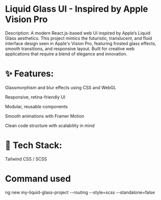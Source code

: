 # Liquid Glass UI - Inspired by Apple Vision Pro
Description:
A modern React.js-based web UI inspired by Apple’s Liquid Glass aesthetics. This project mimics the futuristic, translucent, and fluid interface design seen in Apple's Vision Pro, featuring frosted glass effects, smooth transitions, and responsive layout. Built for creative web applications that require a blend of elegance and innovation.

# ✨ Features:

Glassmorphism and blur effects using CSS and WebGL

Responsive, retina-friendly UI

Modular, reusable components

Smooth animations with Framer Motion

Clean code structure with scalability in mind

# 🚀 Tech Stack:

Tailwind CSS / SCSS

# Command used 
ng new my-liquid-glass-project --routing --style=scss --standalone=false
